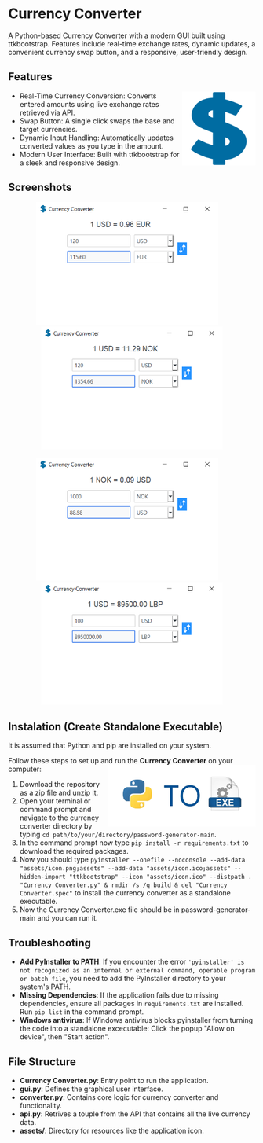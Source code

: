 # Currency Converter
A Python-based Currency Converter with a modern GUI built using ttkbootstrap. Features include real-time exchange rates, dynamic updates, a convenient currency swap button, and a responsive, user-friendly design.


## Features
<img src=".\assets\icon.png" width="150" align="right"/>

- Real-Time Currency Conversion: Converts entered amounts using live exchange rates retrieved via API.
- Swap Button: A single click swaps the base and target currencies.
- Dynamic Input Handling: Automatically updates converted values as you type in the amount.
- Modern User Interface: Built with ttkbootstrap for a sleek and responsive design.


## Screenshots
<div align="center">
    <img src="./assets/screenshots/capture.png" alt="Screenshot 1" style="height: 250px;">&nbsp;&nbsp;&nbsp;&nbsp;&nbsp;
    <img src="./assets/screenshots/capture2.png" alt="Screenshot 2" style="height: 250px;">
</div>
<p></p>
<div align="center">
    <img src="./assets/screenshots/capture3.png" alt="Screenshot 3" style="height: 250px;">&nbsp;&nbsp;&nbsp;&nbsp;&nbsp;
    <img src="./assets/screenshots/capture4.png" alt="Screenshot 4" style="height: 250px;">
</div>

## Instalation (Create Standalone Executable)
It is assumed that Python and pip are installed on your system.

Follow these steps to set up and run the **Currency Converter** on your computer:
<img src=".\assets\py-to-exe.png" width="300" align="right"/>

1. Download the repository as a zip file and unzip it.
2. Open your terminal or command prompt and navigate to the currency converter directory by typing `cd path/to/your/directory/password-generator-main`.
3. In the command prompt now type `pip install -r requirements.txt` to download the required packages.
4. Now you should type `pyinstaller --onefile --noconsole --add-data "assets/icon.png;assets" --add-data "assets/icon.ico;assets" --hidden-import "ttkbootstrap" --icon "assets/icon.ico" --distpath . "Currency Converter.py" & rmdir /s /q build & del "Currency Converter.spec"` to install the currency converter as a standalone executable.
4. Now the Currency Converter.exe file should be in password-generator-main and you can run it.


## Troubleshooting
- **Add PyInstaller to PATH**: If you encounter the error `'pyinstaller' is not recognized as an internal or external command, operable program or batch file`, you need to add the PyInstaller directory to your system's PATH.
- **Missing Dependencies**: If the application fails due to missing dependencies, ensure all packages in `requirements.txt` are installed. Run `pip list` in the command prompt.
- **Windows antivirus**: If Windows antivirus blocks pyinstaller from turning the code into a standalone excecutable: Click the popup "Allow on device", then "Start action".


## File Structure
- **Currency Converter.py**: Entry point to run the application.
- **gui.py**: Defines the graphical user interface.
- **converter.py**: Contains core logic for currency converter and functionality.
- **api.py**: Retrives a touple from the API that contains all the live currency data.
- **assets/**: Directory for resources like the application icon.
